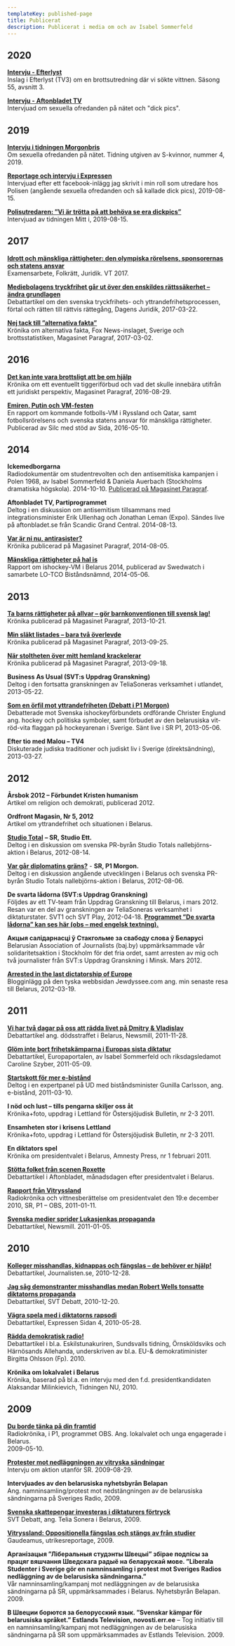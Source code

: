 ```yaml
---
templateKey: published-page
title: Publicerat
description: Publicerat i media om och av Isabel Sommerfeld
---
```

## 2020

[**Intervju - Efterlyst**](https://www.viafree.se/program/samhalle/efterlyst/sasong-55/avsnitt-3)\
Inslag i Efterlyst (TV3) om en brottsutredning där vi sökte vittnen. Säsong 55, avsnitt 3.

[**Intervju - Aftonbladet TV**](https://www.aftonbladet.se/tv/a/305895/utredaren-om-dick-pics-vanligare-i-och-med-sociala-medier)\
Intervjuad om sexuella ofredanden på nätet och "dick pics". 

## 2019

[**Intervju i tidningen Morgonbris**](https://ebooks.exakta.se/morgonbris/2019/1904/page_12.html)\
Om sexuella ofredanden på nätet. Tidning utgiven av S-kvinnor, nummer 4, 2019.

[**Reportage och intervju i Expressen**](https://www.expressen.se/nyheter/polisen-isabel-32-sluta-skicka-bilder-pa-din-penis/)\
Intervjuad efter ett facebook-inlägg jag skrivit i min roll som utredare hos Polisen (angående sexuella ofredanden och så kallade dick pics), 2019-08-15.

[**Polisutredaren: ”Vi är trötta på att behöva se era dickpics”**](https://mitti.se/nyheter/polisutredaren-trotta-dickpics/)\
Intervjuad av tidningen Mitt i, 2019-08-15.

## 2017

[**Idrott och mänskliga rättigheter: den olympiska rörelsens, sponsorernas och statens ansvar**](http://su.diva-portal.org/smash/record.jsf?pid=diva2%3A1093697&dswid=3835)\
Examensarbete, Folkrätt, Juridik. VT 2017.

[**Mediebolagens tryckfrihet går ut över den enskildes rättssäkerhet – ändra grundlagen**](http://www.dagensjuridik.se/2017/03/mediebolagens-tryckfrihet-gar-ut-over-den-enskildes-rattssakerhet-andra-grundlagen)\
Debattartikel om den svenska tryckfrihets- och yttrandefrihetsprocessen, förtal och rätten till rättvis rättegång, Dagens Juridik, 2017-03-22.

[**Nej tack till ”alternativa fakta”**](https://www.magasinetparagraf.se/nyheter/kronikor/48824-nej-tack-till-alternativa-fakta/)\
Krönika om alternativa fakta, Fox News-inslaget, Sverige och brottsstatistiken, Magasinet Paragraf, 2017-03-02.

## 2016

[**Det kan inte vara brottsligt att be om hjälp**](https://www.magasinetparagraf.se/nyheter/47932-det-kan-inte-vara-brottsligt-att-be-om-hjalp/)\
Krönika om ett eventuellt tiggeriförbud och vad det skulle innebära utifrån ett juridiskt perspektiv, Magasinet Paragraf, 2016-08-29.

[**Emiren, Putin och VM-festen**](http://silc.se/wp-content/uploads/2016/05/Emiren-Putin-och-VM-festen.pdf)\
En rapport om kommande fotbolls-VM i Ryssland och Qatar, samt fotbollsrörelsens och svenska statens ansvar för mänskliga rättigheter. Publicerad av Silc med stöd av Sida, 2016-05-10.

## 2014

**Ickemedborgarna**\
Radiodokumentär om studentrevolten och den antisemitiska kampanjen i Polen 1968, av Isabel Sommerfeld & Daniela Auerbach (Stockholms dramatiska högskola). 2014-10-10. [Publicerad på Magasinet Paragraf](http://www.magasinetparagraf.se/pod/ickemedborgarna).

**Aftonbladet TV, Partiprogrammet**\
Deltog i en diskussion om antisemitism tillsammans med integrationsminister Erik Ullenhag och Jonathan Leman (Expo). Sändes live på aftonbladet.se från Scandic Grand Central. 2014-08-13.

[**Var är ni nu, antirasister?**](http://www.magasinetparagraf.se/kronikor/var-ar-ni-nu-antirasister)\
Krönika publicerad på Magasinet Paragraf, 2014-08-05.

[**Mänskliga rättigheter på hal is**](http://www.swedwatch.org/sites/default/files/swedwatch_manskliga_rattigheter_pa_hal_is.pdf)\
Rapport om ishockey-VM i Belarus 2014, publicerad av Swedwatch i samarbete LO-TCO Biståndsnämnd, 2014-05-06.

## 2013

[**Ta barns rättigheter på allvar – gör barnkonventionen till svensk lag!**](https://www.magasinetparagraf.se/nyheter/kronikor/44476-gor-barnkonventionen-till-svensk-lag/)\
Krönika publicerad på Magasinet Paragraf, 2013-10-21.

[**Min släkt listades – bara två överlevde**](http://www.magasinetparagraf.se/kronikor/min-slakt-listades)\
Krönika publicerad på Magasinet Paragraf, 2013-09-25.

[**När stoltheten över mitt hemland krackelerar**](http://www.magasinetparagraf.se/kronikor/nar-stoltheten-over-mitt-hemland-krackelerar)\
Krönika publicerad på Magasinet Paragraf, 2013-09-18.

**Business As Usual (SVT:s Uppdrag Granskning)**\
Deltog i den fortsatta granskningen av TeliaSoneras verksamhet i utlandet, 2013-05-22.

[**Som en örfil mot yttrandefriheten (Debatt i P1 Morgon)**](http://sverigesradio.se/sida/artikel.aspx?programid=83&artikel=5525549)\
Debatterade mot Svenska ishockeyförbundets ordförande Christer Englund ang. hockey och politiska symboler, samt förbudet av den belarusiska vit-röd-vita flaggan på hockeyarenan i Sverige. Sänt live i SR P1, 2013-05-06.

**Efter tio med Malou – TV4**\
Diskuterade judiska traditioner och judiskt liv i Sverige (direktsändning), 2013-03-27.

## 2012

**Årsbok 2012 – Förbundet Kristen humanism**\
Artikel om religion och demokrati, publicerad 2012.

**Ordfront Magasin, Nr 5, 2012**\
Artikel om yttrandefrihet och situationen i Belarus.

[**Studio Total**](http://sverigesradio.se/sida/artikel.aspx?programid=1637&artikel=5230339) **– SR, Studio Ett.**\
Deltog i en diskussion om svenska PR-byrån Studio Totals nallebjörns-aktion i Belarus, 2012-08-14.

[**Var går diplomatins gräns?**](http://sverigesradio.se/sida/artikel.aspx?programid=1650&artikel=5219745) - **SR, P1 Morgon.**\
Deltog i en diskussion angående utvecklingen i Belarus och svenska PR-byrån Studio Totals nallebjörns-aktion i Belarus, 2012-08-06.

**De svarta lådorna (SVT:s Uppdrag Granskning)**\
Följdes av ett TV-team från Uppdrag Granskning till Belarus, i mars 2012. Resan var en del av granskningen av TeliaSoneras verksamhet i diktaturstater. SVT1 och SVT Play, 2012-04-18. [**Programmet ”De svarta lådorna” kan ses här (obs – med engelsk textning).**](http://www.youtube.com/watch?v=q0NkGs0YYys)

**Акцыя салідарнасці ў Стакгольме за свабоду слова ў Беларусі**\
Belarusian Association of Journalists (baj.by) uppmärksammade vår solidaritetsaktion i Stockholm för det fria ordet, samt arresten av mig och två journalister från SVT:s Uppdrag Granskning i Minsk. Mars 2012.

[**Arrested in the last dictatorship of Europe**](http://www.jewdyssee.com/2012/03/19/arrested-in-the-last-dictatorship-in-europe/)\
Blogginlägg på den tyska webbsidan Jewdyssee.com ang. min senaste resa till Belarus, 2012-03-19.

## 2011

[**Vi har två dagar på oss att rädda livet på Dmitry & Vladislav**](http://www.newsmill.se/artikel/2011/11/28/vi-har-tv-dagar-p-oss-att-r-dda-livet-p-dmitry-och-vladislav)\
Debattartikel ang. dödsstraffet i Belarus, Newsmill, 2011-11-28.

[**Glöm inte bort frihetskämparna i Europas sista diktatur**](http://www.europaportalen.se/2011/05/glom-inte-bort-frihetskamparna-i-europas-sista-diktatur)\
Debattartikel, Europaportalen, av Isabel Sommerfeld och riksdagsledamot Caroline Szyber, 2011-05-09.

[**Startskott för mer e-bistånd**](http://www.sweden.gov.se/sb/d/14184/a/162852)\
Deltog i en expertpanel på UD med biståndsminister Gunilla Carlsson, ang. e-bistånd, 2011-03-10.

**I nöd och lust – tills pengarna skiljer oss åt**\
Krönika+foto, uppdrag i Lettland för Östersjöjudisk Bulletin, nr 2-3 2011.

**Ensamheten stor i krisens Lettland**\
Krönika+foto, uppdrag i Lettland för Östersjöjudisk Bulletin, nr 2-3 2011.

**En diktators spel**\
Krönika om presidentvalet i Belarus, Amnesty Press, nr 1 februari 2011.

[**Stötta folket från scenen Roxette**](http://www.aftonbladet.se/debatt/article8433521.ab)\
Debattartikel i Aftonbladet, månadsdagen efter presidentvalet i Belarus.

[**Rapport från Vitryssland**](http://sverigesradio.se/sida/artikel.aspx?programid=503&artikel=4283322)\
Radiokrönika och vittnesberättelse om presidentvalet den 19:e december 2010, SR, P1 – OBS, 2011-01-11.

[**Svenska medier sprider Lukasjenkas propaganda**](http://www.newsmill.se/artikel/2011/01/05/svenska-medier-sprider-lukasjenkas-propaganda)\
Debattartikel, Newsmill. 2011-01-05.

## 2010

[**Kolleger misshandlas, kidnappas och fängslas – de behöver er hjälp!**](http://www.journalisten.se/debatt/25889/kolleger-misshandlas-kidnappas-och-faengslas-de-behoever-er-hjaelp)\
Debattartikel, Journalisten.se, 2010-12-28.

[**Jag såg demonstranter misshandlas medan Robert Wells tonsatte diktatorns propaganda**](http://svtdebatt.se/2010/12/jag-sag-demonstranter-misshandlas-medan-robert-wells-tonsatte-diktatorns-propaganda/)\
Debattartikel, SVT Debatt, 2010-12-20.

[**Vägra spela med i diktatorns rapsodi**](https://www.expressen.se/debatt/isabel-sommerfeld-vagra-spela-med-i-diktatorns-rapsodi/)\
Debattartikel, Expressen Sidan 4, 2010-05-28.

[**Rädda demokratisk radio!**](http://ekuriren.se/ledareasikter/debatt/1.437655)\
Debattartikel i bl.a. Eskilstunakuriren, Sundsvalls tidning, Örnsköldsviks och Härnösands Allehanda, underskriven av bl.a. EU-& demokratiminister Birgitta Ohlsson (Fp). 2010.

**Krönika om lokalvalet i Belarus**\
Krönika, baserad på bl.a. en intervju med den f.d. presidentkandidaten Alaksandar Milinkievich, Tidningen NU, 2010.

## 2009

**[Du borde tänka på din framtid](http://www.sr.se/webbradio/?type=broadcast&Id=2357945&BroadcastDate=&IsBlock=0)**\
Radiokrönika, i P1, programmet OBS. Ang. lokalvalet och unga engagerade i Belarus. \
2009-05-10.

[**Protester mot nedläggningen av vitryska sändningar**](http://www.sr.se/cgi-bin/international/artikel.asp?artikel=3063280)\
Intervju om aktion utanför SR. 2009-08-29.

**Intervjuades av den belarusiska nyhetsbyrån Belapan**\
Ang. namninsamling/protest mot nedstängningen av de belarusiska sändningarna på Sveriges Radio, 2009.

[**Svenska skattepengar investeras i diktaturers förtryck**](http://svt.se/svt/jsp/Crosslink.jsp?d=35188&a=1555587&from=tipsa)\
SVT Debatt, ang. Telia Sonera i Belarus, 2009.

[**Vitryssland: Oppositionella fängslas och stängs av från studier**](http://www.gaudeamus.se/template_single.asp?id=895804652)\
Gaudeamus, utrikesreportage, 2009.

**Арганізацыя ”Ліберальныя студэнты Швецыі” збірае подпісы за працяг вяшчання Шведскага радыё на беларускай мове. ”Liberala Studenter i Sverige gör en namninsamling i protest mot Sveriges Radios nedläggning av de belarusiska sändningarna.”** \
Vår namninsamling/kampanj mot nedläggningen av de belarusiska sändningarna på SR, uppmärksammades i Belarus. Nyhetsbyrån Belapan. 2009.

**В Швеции борются за белорусский язык. ”Svenskar kämpar för belarusiska språket.” Estlands Television, novosti.err.ee** – Tog initiativ till en namninsamling/kampanj mot nedläggningen av de belarusiska sändningarna på SR som uppmärksammades av Estlands Television. 2009.
